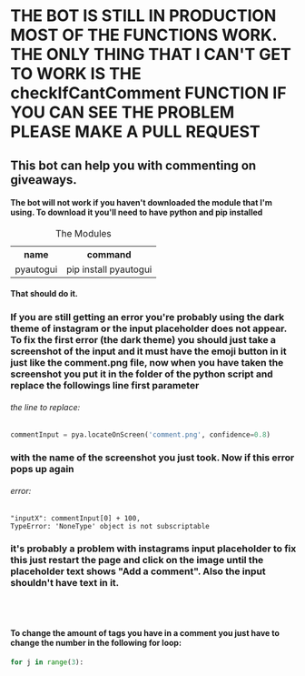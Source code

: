 # THE BOT IS STILL IN PRODUCTION MOST OF THE FUNCTIONS WORK. THE ONLY THING THAT I CAN'T GET TO WORK IS THE checkIfCantComment FUNCTION IF YOU CAN SEE THE PROBLEM PLEASE MAKE A PULL REQUEST

## This bot can help you with commenting on giveaways.

#### The bot will not work if you haven't downloaded the module that I'm using. To download it you'll need to have python and pip installed

<table>
  <caption>The Modules</caption>
  <tr>
    <th>
      name
    </th>
    <th>
      command
    </th>
  </tr>
  <tr>
    <td>pyautogui</td>
    <td>pip install pyautogui</td>
  </tr>
</table>

#### That should do it.

### If you are still getting an error you're probably using the dark theme of instagram or the input placeholder does not appear. To fix the first error (the dark theme) you should just take a screenshot of the input and it must have the emoji button in it just like the comment.png file, now when you have taken the screenshot you put it in the folder of the python script and replace the followings line first parameter

###### the line to replace:

```py
commentInput = pya.locateOnScreen('comment.png', confidence=0.8)
```

### with the name of the screenshot you just took. Now if this error pops up again

###### error:

```
"inputX": commentInput[0] + 100,
TypeError: 'NoneType' object is not subscriptable
```

### it's probably a problem with instagrams input placeholder to fix this just restart the page and click on the image until the placeholder text shows "Add a comment". Also the input shouldn't have text in it.

<br />
<br />

#### To change the amount of tags you have in a comment you just have to change the number in the following for loop:

```py
for j in range(3):
```
